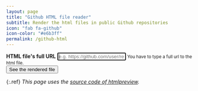 ```yaml
---
layout: page
title: "Github HTML file reader"
subtitle: Render the html files in public Github repositories
icon: "fab fa-github"
icon-color: "#e6b3ff"
permalink: /github-html
---
```


<form class="text-center" id="previewform" onsubmit="location.href='{{site.url}}{{site.baseurl}}/github-html?'+this.file.value;return false">
  <div class="form-group">
    <label for="exampleInputEmail1"><strong>HTML file's full URL</strong></label>
    <input type="url" id="file" value="" class="form-control" placeholder="e.g. https://github.com/user/repo/blob/master/index.html" autofocus>
    <small class="form-text text-muted">You have to type a full url to the html file.</small>
  </div>
  <button type="submit" class="btn btn-primary">See the rendered file</button>
</form>

<script src="{{site.url}}{{site.baseurl}}/js/htmlpreview.js"></script>

{:.ref}
*This page uses the [source code of htmlpreview](https://github.com/htmlpreview/htmlpreview.github.com).*
